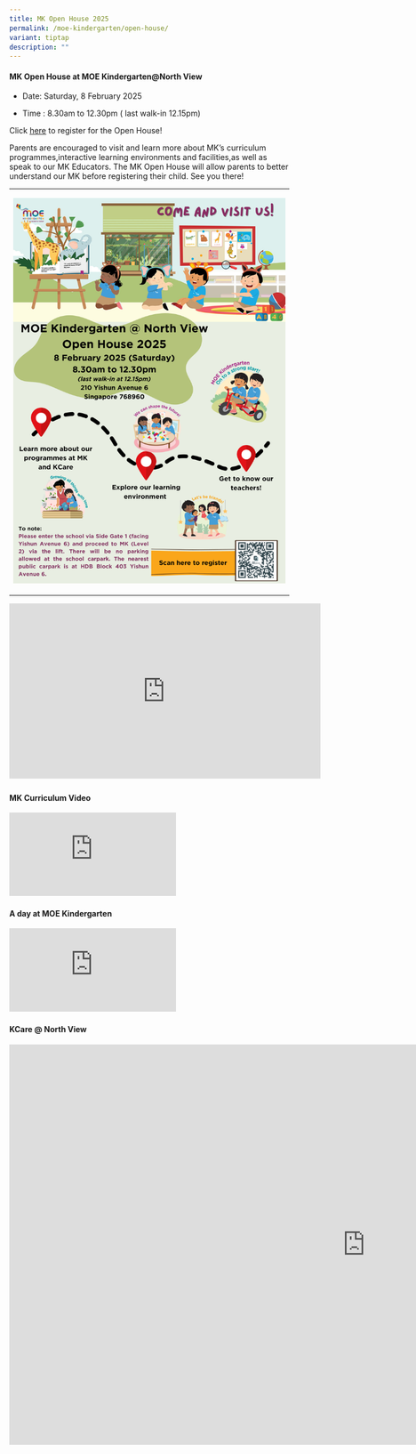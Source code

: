 ```yaml
---
title: MK Open House 2025
permalink: /moe-kindergarten/open-house/
variant: tiptap
description: ""
---
```

<h4>MK Open House at MOE Kindergarten@North View&nbsp;</h4>
<ul>
<li>
<p>Date: Saturday, 8 February 2025</p>
</li>
<li>
<p>Time : 8.30am to 12.30pm ( last walk-in 12.15pm)</p>
</li>
</ul>
<p></p>
<p>Click <a href="https://go.gov.sg/mkoh2025" rel="noopener noreferrer nofollow" target="_blank"><u>here</u></a> to
register for the Open House!</p>
<p>Parents are encouraged to visit and learn more about MK’s curriculum programmes,interactive
learning environments and facilities,as well as speak to our MK Educators.
The MK Open House will allow parents to better understand our MK before
registering their child. See you there!</p>
<p></p>
<table style="minWidth: 25px">
<colgroup>
<col>
</colgroup>
<tbody>
<tr>
<td rowspan="1" colspan="1">
<p></p>
<div class="isomer-image-wrapper">
<img style="width: 100%" height="auto" width="100%" alt="" src="/images/MOE Kindergarten/MK_NW_Open_House_Poster_2025.png">
</div>
<p></p>
<p></p>
</td>
</tr>
</tbody>
</table>
<div class="iframe-wrapper">
<iframe height="315" width="560" allowfullscreen="true" frameborder="0" src="https://www.youtube.com/embed/SPYzWRrAf38?si=W5JoTPblpOw4piGh"></iframe>
</div>
<h3></h3>
<p></p>
<h4>MK Curriculum Video</h4>
<div class="iframe-wrapper">
<iframe allowfullscreen="true" frameborder="0" src="https://www.youtube.com/embed/podTR7qDTZM?si=Odf72F_rgSAH-PXl"></iframe>
</div>
<h4></h4>
<h4>A day at MOE Kindergarten</h4>
<div class="iframe-wrapper">
<iframe allowfullscreen="true" frameborder="0" src="https://www.youtube.com/embed/QXvV21a-TqE?si=Vp-NCq_gdTyu0N-M"></iframe>
</div>
<p></p>
<h4>KCare @ North View</h4>
<div class="iframe-wrapper">
<iframe height="720" width="1280" allowfullscreen="true" frameborder="0" src="https://www.youtube.com/embed/M7WJn9zhHao"></iframe>
</div>
<p></p>
